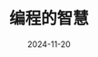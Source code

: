 ---
title: 编程的智慧
date: 2024-11-20
lang: zh
tags:
  - repost
repost-url: https://www.yinwang.org/blog-cn/2015/11/21/programming-philosophy
---